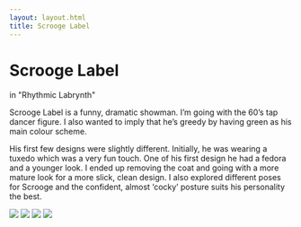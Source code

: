 ```yaml
---
layout: layout.html
title: Scrooge Label
---
```

<div class="left">
               <div class="content">
               <h1>Scrooge Label</h1>
               <p>in "Rhythmic Labrynth"</p>
               <p>Scrooge Label is a funny, dramatic showman. I’m going with the 60’s tap dancer figure. I also wanted to imply that he’s greedy by having green as his main colour scheme.</p>
               <p>His first few designs were slightly different. Initially, he was wearing a tuxedo which was a very fun touch. One of his first design he had a fedora and a younger look. I ended up removing the coat and going with a more mature look for a more slick, clean design. I also explored different poses for Scrooge and the confident, almost ‘cocky’ posture suits his personality the best. </p>
               </div>  
</div>
<div class="right">
     <img class="projectPhoto" src="../img/SB/sbA.png">
     <img class="projectPhoto" src="../img/SB/sbB.png">
     <img class="projectPhoto" src="../img/SB/sbD.png">
     <img class="projectPhoto" src="../img/SB/sbMinion.png">
</div>

<div>
</div>
